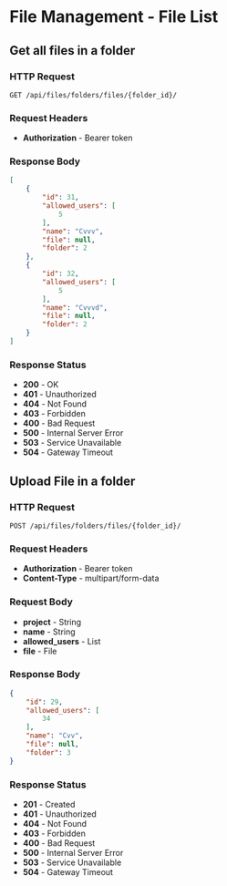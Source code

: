 # File Management - File List

## Get all files in a folder

### HTTP Request

```http
GET /api/files/folders/files/{folder_id}/
```

### Request Headers

- **Authorization** - Bearer token

### Response Body

```json
[
    {
        "id": 31,
        "allowed_users": [
            5
        ],
        "name": "Cvvv",
        "file": null,
        "folder": 2
    },
    {
        "id": 32,
        "allowed_users": [
            5
        ],
        "name": "Cvvvd",
        "file": null,
        "folder": 2
    }
]
```

### Response Status

- **200** - OK
- **401** - Unauthorized
- **404** - Not Found
- **403** - Forbidden
- **400** - Bad Request
- **500** - Internal Server Error
- **503** - Service Unavailable
- **504** - Gateway Timeout

## Upload File in a folder

### HTTP Request

```http
POST /api/files/folders/files/{folder_id}/
```

### Request Headers

- **Authorization** - Bearer token
- **Content-Type** - multipart/form-data

### Request Body

- **project** - String
- **name** - String
- **allowed_users** - List
- **file** - File

### Response Body

```json
{
    "id": 29,
    "allowed_users": [
        34
    ],
    "name": "Cvv",
    "file": null,
    "folder": 3
}
```

### Response Status

- **201** - Created
- **401** - Unauthorized
- **404** - Not Found
- **403** - Forbidden
- **400** - Bad Request
- **500** - Internal Server Error
- **503** - Service Unavailable
- **504** - Gateway Timeout
